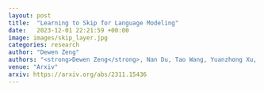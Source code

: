 ```yaml
---
layout: post
title:  "Learning to Skip for Language Modeling"
date:   2023-12-01 22:21:59 +00:00
image: images/skip_layer.jpg
categories: research
author: "Dewen Zeng"
authors: "<strong>Dewen Zeng</strong>, Nan Du, Tao Wang, Yuanzhong Xu, Tao Lei, Zhifeng Chen, Claire Cui."
venue: "Arxiv"
arxiv: https://arxiv.org/abs/2311.15436
---
```

